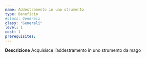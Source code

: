 ```yaml
---
name: Addestramento in uno strumento
type: Beneficio
#class: Generali
class: "Generali"
level: 1
cost: 1
prerequisites:
---
```


**Descrizione**
Acquisisce l’addestramento in uno strumento da mago